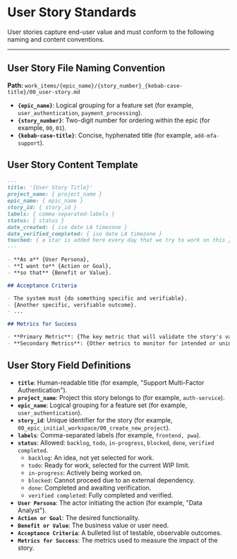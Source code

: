 # User Story Standards

User stories capture end-user value and must conform to the following naming and content conventions.

---

## User Story File Naming Convention

**Path:** `work_items/{epic_name}/{story_number}_{kebab-case-title}/00_user-story.md`

- **`{epic_name}`**: Logical grouping for a feature set (for example, `user_authentication`, `payment_processing`).
- **`{story_number}`**: Two-digit number for ordering within the epic (for example, `00`, `01`).
- **`{kebab-case-title}`**: Concise, hyphenated title (for example, `add-mfa-support`).

## User Story Content Template

```markdown
---
title: '{User Story Title}'
project_name: { project_name }
epic_name: { epic_name }
story_id: { story_id }
labels: { comma-separated-labels }
status: { status }
date_created: { iso date LA timezone }
date_verified_completed: { iso date LA timezone }
touched: { a star is added here every day that we try to work on this }
---

- **As a** {User Persona},
- **I want to** {Action or Goal},
- **so that** {Benefit or Value}.

## Acceptance Criteria

- The system must {do something specific and verifiable}.
- {Another specific, verifiable outcome}.
- ...

## Metrics for Success

- **Primary Metric**: {The key metric that will validate the story's value} (for example, "5% decrease in Change Failure Rate").
- **Secondary Metrics**: {Other metrics to monitor for intended or unintended consequences}.
```

## User Story Field Definitions

- **`title`**: Human-readable title (for example, "Support Multi-Factor Authentication").
- **`project_name`**: Project this story belongs to (for example, `auth-service`).
- **`epic_name`**: Logical grouping for a feature set (for example, `user_authentication`).
- **`story_id`**: Unique identifier for the story (for example, `00_epic_initial_workspace/00_create_new_project`).
- **`labels`**: Comma-separated labels (for example, `frontend, pwa`).
- **`status`**: Allowed: `backlog`, `todo`, `in-progress`, `blocked`, `done`, `verified completed`.
  - `backlog`: An idea, not yet selected for work.
  - `todo`: Ready for work, selected for the current WIP limit.
  - `in-progress`: Actively being worked on.
  - `blocked`: Cannot proceed due to an external dependency.
  - `done`: Completed and awaiting verification.
  - `verified completed`: Fully completed and verified.
- **`User Persona`**: The actor initiating the action (for example, "Data Analyst").
- **`Action or Goal`**: The desired functionality.
- **`Benefit or Value`**: The business value or user need.
- **`Acceptance Criteria`**: A bulleted list of testable, observable outcomes.
- **`Metrics for Success`**: The metrics used to measure the impact of the story.
